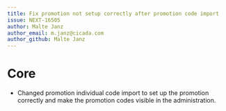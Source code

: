 ```yaml
---
title: Fix promotion not setup correctly after promotion code import
issue: NEXT-16505
author: Malte Janz
author_email: m.janz@cicada.com 
author_github: Malte Janz
---
```

# Core
* Changed promotion individual code import to set up the promotion correctly and make the promotion codes visible in the administration.

